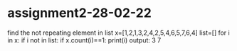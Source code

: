 # assignment2-28-02-22
find the not repeating element in list
x=[1,2,1,3,2,4,2,5,4,6,5,7,6,4]
list=[]
for i in x:
    if i not in list:
        if x.count(i)==1:
            print(i)
output:
3
7
